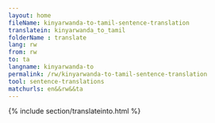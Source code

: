 ```yaml
---
layout: home
fileName: kinyarwanda-to-tamil-sentence-translation
translatein: kinyarwanda_to_tamil
folderName : translate
lang: rw
from: rw
to: ta
langname: kinyarwanda-to
permalink: /rw/kinyarwanda-to-tamil-sentence-translation
tool: sentence-translations
matchurls: en&&rw&&ta
---
```

{% include section/translateinto.html %}
